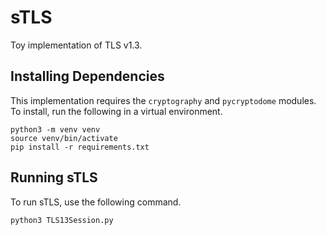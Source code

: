 # sTLS
Toy implementation of TLS v1.3.

## Installing Dependencies
This implementation requires the `cryptography` and `pycryptodome` modules. To install, run the following in a virtual environment.

```
python3 -m venv venv
source venv/bin/activate
pip install -r requirements.txt
```

## Running sTLS
To run sTLS, use the following command.

```
python3 TLS13Session.py
```
